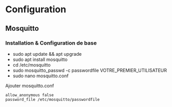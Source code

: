 # Configuration
## Mosquitto
### Installation & Configuration de base
- sudo apt update && apt upgrade
- sudo apt install mosquitto
- cd /etc/mosquitto
- sudo mosquitto_passwd -c passwordfile VOTRE_PREMIER_UTILISATEUR
- sudo nano mosquitto.conf

Ajouter mosquitto.conf
```
allow_anonymous false
password_file /etc/mosquitto/passwordfile
```